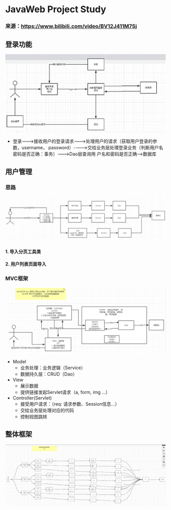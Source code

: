 # JavaWeb Project Study
### 来源：https://www.bilibili.com/video/BV12J411M7Sj
## 登录功能
![img.png](img.png)
- 登录--->接收用户的登录请求--->处理用户的请求（获取用户登录的参数，username，
  password）---->交给业务层处理登录业务（判断用户名密码是否正确：事务）--->Dao层查询用
  户名和密码是否正确-->数据库
  
## 用户管理
### 思路
![img_2.png](img_2.png)
#### 1. 导入分页工具类
#### 2. 用户列表页面导入
### MVC框架
![img_1.png](img_1.png)
- Model
    -   业务处理：业务逻辑（Service）
    -   数据持久层：CRUD（Dao） 
- View
    -   展示数据
    -   提供链接发起Servlet请求（a, form, img ...）
- Controller(Servlet)
    -   接受用户请求：（req: 请求参数、Session信息...）
    -   交给业务层处理对应的代码
    -   控制视图跳转
    
## 整体框架
![img_4.png](img_4.png)
